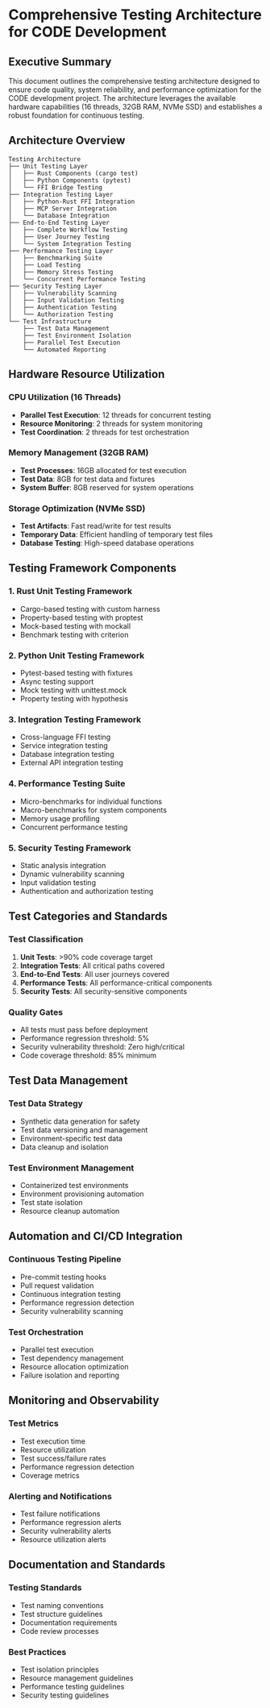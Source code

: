 # Comprehensive Testing Architecture for CODE Development

## Executive Summary

This document outlines the comprehensive testing architecture designed to ensure code quality, system reliability, and performance optimization for the CODE development project. The architecture leverages the available hardware capabilities (16 threads, 32GB RAM, NVMe SSD) and establishes a robust foundation for continuous testing.

## Architecture Overview

```
Testing Architecture
├── Unit Testing Layer
│   ├── Rust Components (cargo test)
│   ├── Python Components (pytest)
│   └── FFI Bridge Testing
├── Integration Testing Layer
│   ├── Python-Rust FFI Integration
│   ├── MCP Server Integration
│   └── Database Integration
├── End-to-End Testing Layer
│   ├── Complete Workflow Testing
│   ├── User Journey Testing
│   └── System Integration Testing
├── Performance Testing Layer
│   ├── Benchmarking Suite
│   ├── Load Testing
│   ├── Memory Stress Testing
│   └── Concurrent Performance Testing
├── Security Testing Layer
│   ├── Vulnerability Scanning
│   ├── Input Validation Testing
│   ├── Authentication Testing
│   └── Authorization Testing
└── Test Infrastructure
    ├── Test Data Management
    ├── Test Environment Isolation
    ├── Parallel Test Execution
    └── Automated Reporting
```

## Hardware Resource Utilization

### CPU Utilization (16 Threads)
- **Parallel Test Execution**: 12 threads for concurrent testing
- **Resource Monitoring**: 2 threads for system monitoring
- **Test Coordination**: 2 threads for test orchestration

### Memory Management (32GB RAM)
- **Test Processes**: 16GB allocated for test execution
- **Test Data**: 8GB for test data and fixtures
- **System Buffer**: 8GB reserved for system operations

### Storage Optimization (NVMe SSD)
- **Test Artifacts**: Fast read/write for test results
- **Temporary Data**: Efficient handling of temporary test files
- **Database Testing**: High-speed database operations

## Testing Framework Components

### 1. Rust Unit Testing Framework
- Cargo-based testing with custom harness
- Property-based testing with proptest
- Mock-based testing with mockall
- Benchmark testing with criterion

### 2. Python Unit Testing Framework
- Pytest-based testing with fixtures
- Async testing support
- Mock testing with unittest.mock
- Property testing with hypothesis

### 3. Integration Testing Framework
- Cross-language FFI testing
- Service integration testing
- Database integration testing
- External API integration testing

### 4. Performance Testing Suite
- Micro-benchmarks for individual functions
- Macro-benchmarks for system components
- Memory usage profiling
- Concurrent performance testing

### 5. Security Testing Framework
- Static analysis integration
- Dynamic vulnerability scanning
- Input validation testing
- Authentication and authorization testing

## Test Categories and Standards

### Test Classification
1. **Unit Tests**: >90% code coverage target
2. **Integration Tests**: All critical paths covered
3. **End-to-End Tests**: All user journeys covered
4. **Performance Tests**: All performance-critical components
5. **Security Tests**: All security-sensitive components

### Quality Gates
- All tests must pass before deployment
- Performance regression threshold: 5%
- Security vulnerability threshold: Zero high/critical
- Code coverage threshold: 85% minimum

## Test Data Management

### Test Data Strategy
- Synthetic data generation for safety
- Test data versioning and management
- Environment-specific test data
- Data cleanup and isolation

### Test Environment Management
- Containerized test environments
- Environment provisioning automation
- Test state isolation
- Resource cleanup automation

## Automation and CI/CD Integration

### Continuous Testing Pipeline
- Pre-commit testing hooks
- Pull request validation
- Continuous integration testing
- Performance regression detection
- Security vulnerability scanning

### Test Orchestration
- Parallel test execution
- Test dependency management
- Resource allocation optimization
- Failure isolation and reporting

## Monitoring and Observability

### Test Metrics
- Test execution time
- Resource utilization
- Test success/failure rates
- Performance regression detection
- Coverage metrics

### Alerting and Notifications
- Test failure notifications
- Performance regression alerts
- Security vulnerability alerts
- Resource utilization alerts

## Documentation and Standards

### Testing Standards
- Test naming conventions
- Test structure guidelines
- Documentation requirements
- Code review processes

### Best Practices
- Test isolation principles
- Resource management guidelines
- Performance testing guidelines
- Security testing guidelines